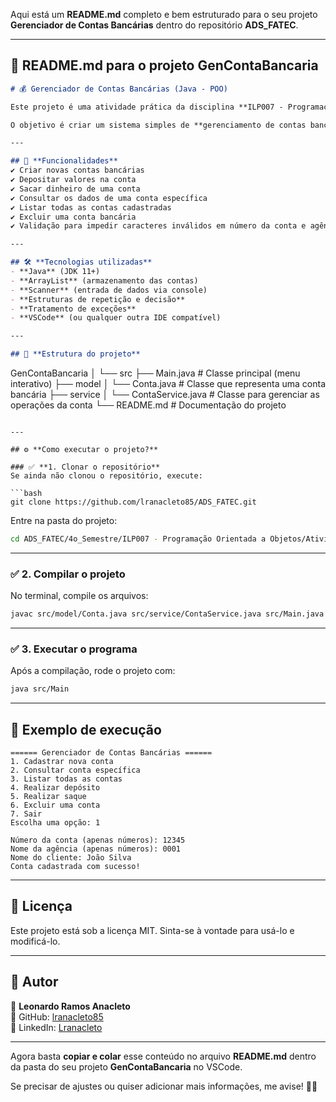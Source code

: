 Aqui está um **README.md** completo e bem estruturado para o seu projeto **Gerenciador de Contas Bancárias** dentro do repositório **ADS_FATEC**.

---

## 📌 **README.md para o projeto GenContaBancaria**
```markdown
# 💰 Gerenciador de Contas Bancárias (Java - POO)

Este projeto é uma atividade prática da disciplina **ILP007 - Programação Orientada a Objetos** do **4º semestre** do curso de **Análise e Desenvolvimento de Sistemas (ADS) - FATEC**.  

O objetivo é criar um sistema simples de **gerenciamento de contas bancárias** utilizando os conceitos de **Programação Orientada a Objetos (POO) em Java**.

---

## 🚀 **Funcionalidades**
✔️ Criar novas contas bancárias  
✔️ Depositar valores na conta  
✔️ Sacar dinheiro de uma conta  
✔️ Consultar os dados de uma conta específica  
✔️ Listar todas as contas cadastradas  
✔️ Excluir uma conta bancária  
✔️ Validação para impedir caracteres inválidos em número da conta e agência  

---

## 🛠 **Tecnologias utilizadas**
- **Java** (JDK 11+)
- **ArrayList** (armazenamento das contas)
- **Scanner** (entrada de dados via console)
- **Estruturas de repetição e decisão**
- **Tratamento de exceções**
- **VSCode** (ou qualquer outra IDE compatível)

---

## 📂 **Estrutura do projeto**
```
GenContaBancaria
│
└── src
    ├── Main.java                 # Classe principal (menu interativo)
    ├── model
    │   └── Conta.java            # Classe que representa uma conta bancária
    ├── service
    │   └── ContaService.java     # Classe para gerenciar as operações da conta
    └── README.md                 # Documentação do projeto
```

---

## ⚙️ **Como executar o projeto?**

### ✅ **1. Clonar o repositório**
Se ainda não clonou o repositório, execute:

```bash
git clone https://github.com/lranacleto85/ADS_FATEC.git
```

Entre na pasta do projeto:

```bash
cd ADS_FATEC/4o_Semestre/ILP007 - Programação Orientada a Objetos/Atividade_1/GenContaBancaria
```

---

### ✅ **2. Compilar o projeto**
No terminal, compile os arquivos:

```bash
javac src/model/Conta.java src/service/ContaService.java src/Main.java
```

---

### ✅ **3. Executar o programa**
Após a compilação, rode o projeto com:

```bash
java src/Main
```

---

## 📌 **Exemplo de execução**
```
====== Gerenciador de Contas Bancárias ======
1. Cadastrar nova conta
2. Consultar conta específica
3. Listar todas as contas
4. Realizar depósito
5. Realizar saque
6. Excluir uma conta
7. Sair
Escolha uma opção: 1

Número da conta (apenas números): 12345
Nome da agência (apenas números): 0001
Nome do cliente: João Silva
Conta cadastrada com sucesso!
```

---

## 📜 **Licença**
Este projeto está sob a licença MIT. Sinta-se à vontade para usá-lo e modificá-lo.

---

## 📌 **Autor**
👤 **Leonardo Ramos Anacleto**  
📌 GitHub: [lranacleto85](https://github.com/lranacleto85)  
📌 LinkedIn: [Lranacleto](https://www.linkedin.com/in/lranacleto/)  

---

Agora basta **copiar e colar** esse conteúdo no arquivo **README.md** dentro da pasta do seu projeto **GenContaBancaria** no VSCode.

Se precisar de ajustes ou quiser adicionar mais informações, me avise! 🚀😊
